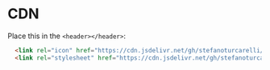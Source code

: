 # CDN

Place this in the `<header></header>`:

```html
  <link rel="icon" href="https://cdn.jsdelivr.net/gh/stefanoturcarelli/cdn/favicon.png" />
  <link rel="stylesheet" href="https://cdn.jsdelivr.net/gh/stefanoturcarelli/cdn/reset.css">
```
